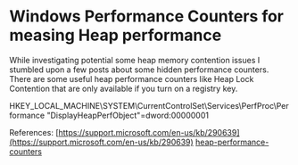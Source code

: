 # Windows Performance Counters for measing Heap performance

While investigating potential some heap memory contention issues I stumbled upon a few posts about some hidden performance counters.
There are some useful heap performance counters like Heap Lock Contention that are only available if you turn on a registry key.

HKEY_LOCAL_MACHINE\SYSTEM\CurrentControlSet\Services\PerfProc\Performance "DisplayHeapPerfObject"=dword:00000001

References:
[https://support.microsoft.com/en-us/kb/290639](https://support.microsoft.com/en-us/kb/290639)
[heap-performance-counters](http://askldjd.com/2011/03/22/heap-performance-counters/)

